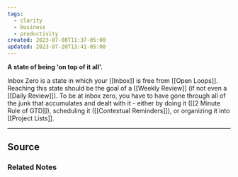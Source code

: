 ```yaml
---
tags:
  - clarity
  - business
  - productivity
created: 2023-07-08T11:37-05:00
updated: 2023-07-20T13:41-05:00
---
```

**A state of being 'on top of it all'.**

Inbox Zero is a state in which your [[Inbox]] is free from [[Open Loops]]. Reaching this state should be the goal of a [[Weekly Review]] (if not even a [[Daily Review]]). To be at inbox zero, you have to have gone through all of the junk that accumulates and dealt with it - either by doing it ([[2 Minute Rule of GTD]]), scheduling it ([[Contextual Reminders]]), or organizing it into [[Project Lists]].

---

## Source


### Related Notes